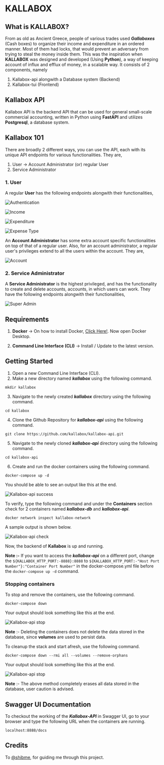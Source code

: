 # KALLABOX

## What is KALLABOX? 

From as old as Ancient Greece, people of various trades used **_Gallaboxes_**  (Cash boxes) to organize their income and expenditure in an ordered manner. Most of them had locks, that would prevent an adversary from trying to steal the money inside them. This was the inspiration when **KALLABOX** was designed and developed (Using **Python**), a way of keeping account of influx and efflux of money, in a scalable way. It consists of 2 components, namely

  1. Kallabox-api alongwith a Database system (Backend)
  2. Kallabox-tui (Frontend)

## Kallabox API

Kallabox API is the backend API that can be used for general small-scale commercial accounting, written in Python using **FastAPI** and utilizes **Postgresql**, a database system. 

## Kallabox 101 

There are broadly 2 different ways, you can use the API, each with its unique API endpoints for various functionalities. They are,

  1. User -> Account Administrator (or) regular User 
  2. Service Administrator 

### 1. User

A regular **User** has the following endpoints alongwith their functionalities,

![Authentication](https://github.com/kallabox/kallabox-tui/assets/102421860/6e460180-590d-46ae-af54-72a85d030156)

![Income](https://github.com/kallabox/kallabox-tui/assets/102421860/a0268ec4-09af-48a4-9ae1-0929ebe8f006)

![Expenditure](https://github.com/kallabox/kallabox-tui/assets/102421860/e7be1de9-dbb8-431a-881e-e4588e1a7919)

![Expense Type](https://github.com/kallabox/kallabox-tui/assets/102421860/467fe9e6-1869-4774-a29c-525237690836)


An **Account Administrator** has some extra account specific functionalities on top of that of a regular user. Also, for an account administrator, a regular user's privileges extend to all the users within the account. They are,

![Account](https://github.com/kallabox/kallabox-tui/assets/102421860/0ca58958-01fa-4895-a392-8c608417622f)


### 2. Service Administrator

A **Service Administrator** is the highest privileged, and has the functionality to create and delete accounts, accounts, in which users can work. They have the following endpoints alongwith their functionalities,

![Super Admin](https://github.com/kallabox/kallabox-tui/assets/102421860/ee7ed5d9-ef5b-4149-91dc-5fca73728545)

## Requirements 

1. **Docker** -> On how to install Docker, [Click Here!](https://docs.docker.com/engine/install/). Now open Docker Desktop.

2. **Command Line Interface (CLI)** -> Install / Update to the latest version.

## Getting Started

1. Open a new Command Line Interface (CLI).
2. Make a new directory named **_kallabox_** using the following command.
```
mkdir kallabox
```
3. Navigate to the newly created **_kallabox_** directory using the following command.
```
cd kallabox
```
4. Clone the Github Repository for **_kallabox-api_** using the following command.
```
git clone https://github.com/kallabox/kallabox-api.git
```
5. Navigate to the newly cloned **_kallabox-api_** directory using the following command.
```
cd kallabox-api
```
6. Create and run the docker containers using the following command.
```
docker-compose up -d
```

You should be able to see an output like this at the end.

![Kallabox-api success](https://github.com/kallabox/kallabox-api/assets/102421860/cbe4e6dc-e965-4e53-9929-288c3763a969)

To verify, type the following command and under the **Containers** section check for 2 containers named **_kallabox-db_** and **_kallabox-api_**. 
```
docker network inspect kallabox-network
```
A sample output is shown below.

![Kallabox-api check](https://github.com/kallabox/kallabox-tui/assets/102421860/9f15cc2b-90f3-4922-b80a-b878a7198a89)

Now, the backend of **Kallabox** is up and running.

**Note :-** If you want to access the **_kallabox-api_** on a different port, change the ```${KALLABOX_HTTP_PORT:-8888}:8888``` to ```${KALLABOX_HTTP_PORT:-"Host Port Number"}:"Container Port Number"```
in the docker-compose.yml file before the ```docker-compose up -d``` command.

### Stopping containers

To stop and remove the containers, use the following command.
```
docker-compose down
```

Your output should look something like this at the end.

![Kallabox-api stop](https://github.com/kallabox/kallabox-api/assets/102421860/ccbdd409-f369-45ef-8397-162a7b411e85)

**Note** :- Deleting the containers does not delete the data stored in the database, since **volumes** are used to persist data.

To cleanup the stack and start afresh, use the following command.
```
docker-compose down --rmi all --volumes --remove-orphans
```
Your output should look something like this at the end.

![Kallabox-api stop](https://github.com/kallabox/kallabox-api/assets/102421860/c2b08d5a-5425-4690-9738-67c516a78a9c)




**Note** :- The above method completely erases all data stored in the database, user caution is advised.

## Swagger UI Documentation

To checkout the working of the ***Kallabox-API*** in Swagger UI, go to your browser and type the following URL when the containers are running.
```
localhost:8888/docs
```

## Credits 

To [@shibme](https://github.com/shibme), for guiding me through this project.

